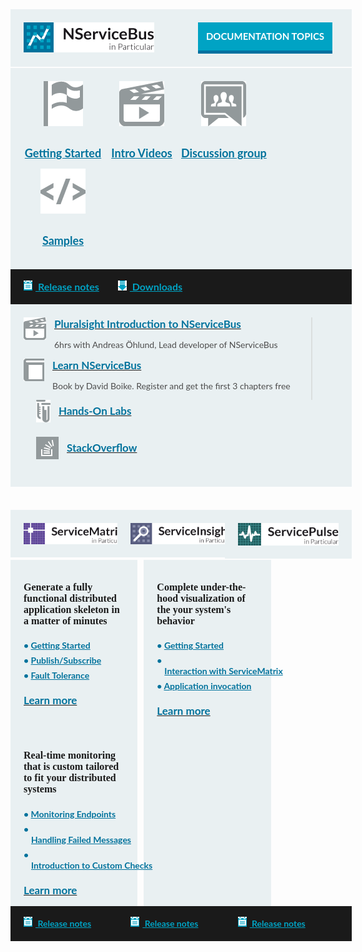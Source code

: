<style>
  a.img img.hover{display:none;}
  a.img:hover img{display:none;}
  a.img:hover img.hover{display:inline;}
	
  .small.button{
	line-height: 45px;
	font-size: 16px;
	padding-left: 15px;
	font-family: 'Lato',Bold;
	display: inline-block;
  }
  .small.button a{
	display: block;
	color: white;		
	line-height: 45px;
	width: 215px;
	background-color: #00a3c4;
	border-bottom: 5px solid #0071a0;
	clear: both;
	text-align: center;
	text-transform: uppercase;
	text-decoration: none;
	font-weight: 700;	
  }
  .small.button a:hover{
	background-color: #03AFF8;
  }
  .block.black a, .block.middle a, .productcolumn a {
    color: inherit;
	white-space: nowrap;
  }
  .block{
    width: 100%;
    background-color: rgb(233,240,242);
    padding: 21px;
    margin-bottom: 2px;
    font-family: 'Lato';
  }

  .block.top img, .productcolumn img {
    float: left;
  }
  .block.black img{
    float: inherit;
  }
  .block.top .button{
    float: right;
    width: 225px;
    font-size: 15px;
  }
  .block.middle .ic{
    min-width: 25%;
    float: left;
    text-align: center;
    font-size: 18px;
    font-weight: bold;
    line-height: 50px;
    color: rgb(0,114,156);
  }      
  .block.black{
    margin-top: -2px;
    margin-bottom: 0px;
    width: 100%;
    clear: both;
    background-color: rgb(26,26,26);
    font-size: 16px;
    font-weight: bold;
    padding-top: 13px;
    padding-bottom: 13px;
    line-height: 30px;
  }
  span.blue{
    color: rgb(0,163,196);
    padding-right: 30px;
    display: inline-block;
  }
  .block.black span img{
    padding-left: 0px;
    padding-right: 5px;
    margin-top: -3px;
  }
  .productcolumn .black{
    font-size: 14px;
  }
  .block .left2 {
    width: 60%;
    float: left;
    border-right: 2px solid rgb(218,222,222);
    min-width: 460px;
  }
  .block .right1 {
    float: left;
    padding-left: 20px;
  }
  .block .right1 h3{
    padding-top: 7px;
  }
  .block h2{
    clear: both;
    font-size: 20px !important;
    font-family: 'Dosis', Semibold;
    padding-bottom: 20px;
    margin-bottom: 0px;
    margin-top: 0px;
  }
  .block h3{
    font-weight: bold;
    font-size: 17px;
    margin-top: 0px;
    margin-bottom: 0px;
    color: rgb(0,114,156);
  }
  .block h4{
    font-size: 16px !important;
    font-family: 'Dosis', bold;
    font-weight: bold;
    margin-top: 0px;
  }
  .block h5{        
    color: rgb(0,114,156);
    font-size: 14px;
    font-weight: bold;
    padding-left: 28px;
    padding-top: 5px;
  }
  .block p{
    font-size: 14px;
    color: rgb(77,77,77);
  }
  .block .right1 img, .block .left2 img {
    float: left;
    margin: 0px 13px 23px 0px;
  }
  .productcolumn{
    width: 32%;
    margin-right: 2%;
    float: left;        
  }
  .productcolumn.header{
    margin-top: 35px;        
  }
  .productcolumn.last{
    margin-right: 0px;
  }
  .productcolumnc{
    overflow: hidden;
    clear: both;
  }
  .productcolumnc .productcolumn{
    padding-bottom: 1000px;
    margin-bottom: -1000px;
  }
  
  .productcolumnc ul {
    list-style: none;
    margin-left: 0px;
    padding-left: 0px;
  }
  .productcolumnc li {
    color: rgb(0,114,156) !important;
    font-size: 14px;
    font-weight: bold;
    padding-bottom: 7px;
    padding-left: 12px;
    text-indent: -12px;
  }
  .productcolumnc li:before{
    content: "• ";
    color: rgb(0,114,156);
  }
</style>

<div class="block top">
  <a href="/nservicebus"><img src="/home/nservicebus.png" style="max-width: 43%" /></a>
  <div class="small button">
    <a class="blue" href="/nservicebus/">Documentation topics</a>
  </div>
  <div style="clear: both"></div>
</div>
<div class="block middle">
  <div class="ic">
    <a href="/samples/step-by-step/" class="img">
      <img src="/home/getting-started.png" /><img src="/home/getting-started-hover.png" class="hover"/><br/>
      Getting Started
    </a>
  </div>
  <div class="ic">
    <a href="http://particular.net/Videos-and-Presentations" class="img">
      <img src="/home/intro-videos.png" /><img src="/home/intro-videos-hover.png" class="hover"/><br/>
      Intro Videos
    </a>
  </div>
  <div class="ic">
    <a href="https://groups.google.com/forum/#!forum/particularsoftware" class="img">
      <img src="/home/discussion-large.png" /><img src="/home/discussion-large-hover.png" class="hover"/><br/>
      Discussion group
    </a>
  </div>
  <div class="ic">
    <a href="/samples/" class="img rarr">
      <img src="/home/samples.png" /><img src="/home/samples-hover.png" class="hover"/><br/>
      Samples
    </a>
  </div>
  <div style="clear: both"></div>
</div>
<div class="block black">
  <span class="blue"><a href="https://github.com/Particular/NServiceBus/releases"><img src="/home/release-notes.png" /> Release notes</a></span><span class="blue"><a href="http://particular.net/downloads"><img src="/home/download.png" /> Downloads</a></span>
</div>
<div class="block middle">
<div class="left2">
    <a href="http://www.pluralsight.com/courses/table-of-contents/nservicebus" class="img">
      <img src="/home/videos-small.png" />
      <img src="/home/videos-small-hover.png" class="hover"/>
      <h3>Pluralsight Introduction to NServiceBus</h3>
    </a>
    <p>6hrs with Andreas Öhlund, Lead developer of NServiceBus</p>
    <div style="clear: both"></div>
    <a href="https://www.packtpub.com/application-development/learning-nservicebus" class="img">
      <img src="/home/book.png" />
      <img src="/home/book-hover.png" class="hover"/>
      <h3>Learn NServiceBus</h3>
    </a>
    <p>Book by David Boike. Register and get the first 3 chapters free</p>
    <div style="clear: both"></div>
  </div>
  <div class="right1">
    <a href="http://particular.net/HandsOnLabs" class="img">
      <img src="/home/hand-on-labs-small.png" />
      <img src="/home/hand-on-labs-small-hover.png" class="hover"/>
      <h3>Hands-On Labs</h3>
    </a>
    <div style="clear: both"></div>
    <a href="http://stackoverflow.com/questions/tagged/nservicebus" class="img">
      <img src="/home/stackoverflow-big.png" />
      <img src="/home/stackoverflow-big-hover.png" class="hover"/>
      <h3>StackOverflow</h3>
    </a>
    <div style="clear: both"></div>
  </div>
  <div style="clear: both"></div>
</div>
<div class="productcolumn header">
  <div class="block top">
    <a href="/servicematrix/">
      <img src="/home/servicematrix.png" />
    </a>
    <div style="clear: both"></div>
  </div>
</div>
<div class="productcolumn header">
  <div class="block top">
    <a href="/serviceinsight/">
      <img src="/home/serviceinsight.png" />
    </a>
    <div style="clear: both"></div>
  </div>
</div>
<div class="productcolumn header last">
  <div class="block top">
    <a href="/servicepulse/">
      <img src="/home/servicepulse.png" />
    </a>
    <div style="clear: both"></div>
  </div>
</div>
<div class="productcolumnc">
  <div class="productcolumn block">
    <p><h4>Generate a fully functional distributed application skeleton in a matter of minutes</h4></p>
    <ul>
      <li><a href="/servicematrix/getting-started-with-servicematrix-2.0.md">Getting Started</a></li>
      <li><a href="/servicematrix/getting-started-with-nservicebus-using-servicematrix-2.0-publish-subscribe.md">Publish/Subscribe</a></li>
      <li><a href="/servicematrix/getting-started-with-nservicebus-using-servicematrix-2.0-fault-tolerance.md">Fault Tolerance</a></li>
    </ul>
    <a href="/servicematrix/"><h3>Learn more</h3></a><br/>
   <div style="clear: both"></div>
  </div>
  <div class="productcolumn block">
    <p><h4>Complete under-the-hood visualization of the your system's behavior</h4></p>
    <ul>
      <li><a href="/serviceinsight/getting-started-overview.md">Getting Started</a></li>
      <li><a href="/servicematrix/servicematrix-serviceinsight.md">Interaction with ServiceMatrix</a></li>
      <li><a href="/serviceinsight/application-invocation.md">Application invocation</a></li>
    </ul>
    <a href="/serviceinsight/"><h3>Learn more</h3></a><br/>
    <div style="clear: both"></div>
  </div>
  <div class="productcolumn last block">
    <p><h4>Real-time monitoring that is custom tailored to fit your distributed systems</h4></p>
    <ul>
      <li><a href="/servicepulse/intro-endpoints-heartbeats.md">Monitoring Endpoints</a></li>
      <li><a href="/servicepulse/intro-failed-messages.md">Handling Failed Messages</a></li>
      <li><a href="/servicepulse/intro-endpoints-custom-checks.md">Introduction to Custom Checks</a></li>
    </ul>
    <a href="/servicepulse/"><h3>Learn more</h3></a><br/>
    <div style="clear: both"></div>
  </div>
</div>
<div class="productcolumn">
  <div class="block black">
    <span class="blue"><a href="https://github.com/Particular/ServiceMatrix/releases"><img src="/home/release-notes.png" /> Release notes</a></span>
  </div>
</div>
<div class="productcolumn">
  <div class="block black">
    <span class="blue"><a href="https://github.com/Particular/ServiceInsight/releases"><img src="/home/release-notes.png" /> Release notes</a></span>
  </div>
</div>
<div class="productcolumn last">
  <div class="block black">
    <span class="blue"><a href="https://github.com/Particular/ServicePulse/releases"><img src="/home/release-notes.png" /> Release notes</a></span>
  </div>
</div>
<div style="clear: both; padding-top: 35px"></div>

